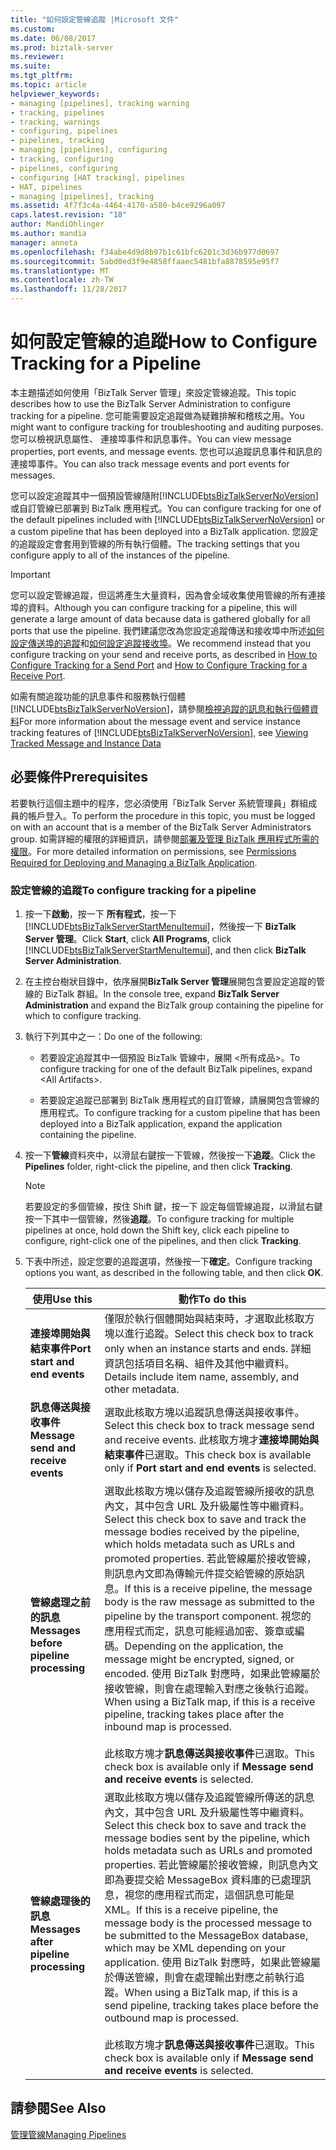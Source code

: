 ```yaml
---
title: "如何設定管線追蹤 |Microsoft 文件"
ms.custom: 
ms.date: 06/08/2017
ms.prod: biztalk-server
ms.reviewer: 
ms.suite: 
ms.tgt_pltfrm: 
ms.topic: article
helpviewer_keywords:
- managing [pipelines], tracking warning
- tracking, pipelines
- tracking, warnings
- configuring, pipelines
- pipelines, tracking
- managing [pipelines], configuring
- tracking, configuring
- pipelines, configuring
- configuring [HAT tracking], pipelines
- HAT, pipelines
- managing [pipelines], tracking
ms.assetid: 4f7f3c4a-4464-4170-a580-b4ce9296a097
caps.latest.revision: "18"
author: MandiOhlinger
ms.author: mandia
manager: anneta
ms.openlocfilehash: f34abe4d9d8b97b1c61bfc6201c3d36b977d0697
ms.sourcegitcommit: 5abd0ed3f9e4858ffaaec5481bfa8878595e95f7
ms.translationtype: MT
ms.contentlocale: zh-TW
ms.lasthandoff: 11/28/2017
---
```

# <a name="how-to-configure-tracking-for-a-pipeline"></a><span data-ttu-id="c7e49-102">如何設定管線的追蹤</span><span class="sxs-lookup"><span data-stu-id="c7e49-102">How to Configure Tracking for a Pipeline</span></span>
<span data-ttu-id="c7e49-103">本主題描述如何使用「BizTalk Server 管理」來設定管線追蹤。</span><span class="sxs-lookup"><span data-stu-id="c7e49-103">This topic describes how to use the BizTalk Server Administration to configure tracking for a pipeline.</span></span> <span data-ttu-id="c7e49-104">您可能需要設定追蹤做為疑難排解和稽核之用。</span><span class="sxs-lookup"><span data-stu-id="c7e49-104">You might want to configure tracking for troubleshooting and auditing purposes.</span></span> <span data-ttu-id="c7e49-105">您可以檢視訊息屬性、 連接埠事件和訊息事件。</span><span class="sxs-lookup"><span data-stu-id="c7e49-105">You can view message properties, port events, and message events.</span></span> <span data-ttu-id="c7e49-106">您也可以追蹤訊息事件和訊息的連接埠事件。</span><span class="sxs-lookup"><span data-stu-id="c7e49-106">You can also track message events and port events for messages.</span></span>  
  
 <span data-ttu-id="c7e49-107">您可以設定追蹤其中一個預設管線隨附[!INCLUDE[btsBizTalkServerNoVersion](../includes/btsbiztalkservernoversion-md.md)]或自訂管線已部署到 BizTalk 應用程式。</span><span class="sxs-lookup"><span data-stu-id="c7e49-107">You can configure tracking for one of the default pipelines included with [!INCLUDE[btsBizTalkServerNoVersion](../includes/btsbiztalkservernoversion-md.md)] or a custom pipeline that has been deployed into a BizTalk application.</span></span> <span data-ttu-id="c7e49-108">您設定的追蹤設定會套用到管線的所有執行個體。</span><span class="sxs-lookup"><span data-stu-id="c7e49-108">The tracking settings that you configure apply to all of the instances of the pipeline.</span></span>  
  
> [!IMPORTANT]
>  <span data-ttu-id="c7e49-109">您可以設定管線追蹤，但這將產生大量資料，因為會全域收集使用管線的所有連接埠的資料。</span><span class="sxs-lookup"><span data-stu-id="c7e49-109">Although you can configure tracking for a pipeline, this will generate a large amount of data because data is gathered globally for all ports that use the pipeline.</span></span> <span data-ttu-id="c7e49-110">我們建議您改為您設定追蹤傳送和接收埠中所述[如何設定傳送埠的追蹤](../core/how-to-configure-tracking-for-a-send-port.md)和[如何設定追蹤接收埠](../core/how-to-configure-tracking-for-a-receive-port.md)。</span><span class="sxs-lookup"><span data-stu-id="c7e49-110">We recommend instead that you configure tracking on your send and receive ports, as described in [How to Configure Tracking for a Send Port](../core/how-to-configure-tracking-for-a-send-port.md) and [How to Configure Tracking for a Receive Port](../core/how-to-configure-tracking-for-a-receive-port.md).</span></span>  
  
 <span data-ttu-id="c7e49-111">如需有關追蹤功能的訊息事件和服務執行個體[!INCLUDE[btsBizTalkServerNoVersion](../includes/btsbiztalkservernoversion-md.md)]，請參閱[檢視追蹤的訊息和執行個體資料](../core/viewing-tracked-message-and-instance-data.md)</span><span class="sxs-lookup"><span data-stu-id="c7e49-111">For more information about the message event and service instance tracking features of [!INCLUDE[btsBizTalkServerNoVersion](../includes/btsbiztalkservernoversion-md.md)], see [Viewing Tracked Message and Instance Data](../core/viewing-tracked-message-and-instance-data.md)</span></span>  
  
## <a name="prerequisites"></a><span data-ttu-id="c7e49-112">必要條件</span><span class="sxs-lookup"><span data-stu-id="c7e49-112">Prerequisites</span></span>  
 <span data-ttu-id="c7e49-113">若要執行這個主題中的程序，您必須使用「BizTalk Server 系統管理員」群組成員的帳戶登入。</span><span class="sxs-lookup"><span data-stu-id="c7e49-113">To perform the procedure in this topic, you must be logged on with an account that is a member of the BizTalk Server Administrators group.</span></span> <span data-ttu-id="c7e49-114">如需詳細的權限的詳細資訊，請參閱[部署及管理 BizTalk 應用程式所需的權限](../core/permissions-required-for-deploying-and-managing-a-biztalk-application.md)。</span><span class="sxs-lookup"><span data-stu-id="c7e49-114">For more detailed information on permissions, see [Permissions Required for Deploying and Managing a BizTalk Application](../core/permissions-required-for-deploying-and-managing-a-biztalk-application.md).</span></span>  
  
### <a name="to-configure-tracking-for-a-pipeline"></a><span data-ttu-id="c7e49-115">設定管線的追蹤</span><span class="sxs-lookup"><span data-stu-id="c7e49-115">To configure tracking for a pipeline</span></span>  
  
1.  <span data-ttu-id="c7e49-116">按一下**啟動**，按一下 **所有程式**，按一下  [!INCLUDE[btsBizTalkServerStartMenuItemui](../includes/btsbiztalkserverstartmenuitemui-md.md)]，然後按一下  **BizTalk Server 管理**。</span><span class="sxs-lookup"><span data-stu-id="c7e49-116">Click **Start**, click **All Programs**, click [!INCLUDE[btsBizTalkServerStartMenuItemui](../includes/btsbiztalkserverstartmenuitemui-md.md)], and then click **BizTalk Server Administration**.</span></span>  
  
2.  <span data-ttu-id="c7e49-117">在主控台樹狀目錄中，依序展開**BizTalk Server 管理**展開包含要設定追蹤的管線的 BizTalk 群組。</span><span class="sxs-lookup"><span data-stu-id="c7e49-117">In the console tree, expand **BizTalk Server Administration** and expand the BizTalk group containing the pipeline for which to configure tracking.</span></span>  
  
3.  <span data-ttu-id="c7e49-118">執行下列其中之一：</span><span class="sxs-lookup"><span data-stu-id="c7e49-118">Do one of the following:</span></span>  
  
    -   <span data-ttu-id="c7e49-119">若要設定追蹤其中一個預設 BizTalk 管線中，展開 \<所有成品\>。</span><span class="sxs-lookup"><span data-stu-id="c7e49-119">To configure tracking for one of the default BizTalk pipelines, expand \<All Artifacts\>.</span></span>  
  
    -   <span data-ttu-id="c7e49-120">若要設定追蹤已部署到 BizTalk 應用程式的自訂管線，請展開包含管線的應用程式。</span><span class="sxs-lookup"><span data-stu-id="c7e49-120">To configure tracking for a custom pipeline that has been deployed into a BizTalk application, expand the application containing the pipeline.</span></span>  
  
4.  <span data-ttu-id="c7e49-121">按一下**管線**資料夾中，以滑鼠右鍵按一下管線，然後按一下**追蹤**。</span><span class="sxs-lookup"><span data-stu-id="c7e49-121">Click the **Pipelines** folder, right-click the pipeline, and then click **Tracking**.</span></span>  
  
    > [!NOTE]
    >  <span data-ttu-id="c7e49-122">若要設定的多個管線，按住 Shift 鍵，按一下 設定每個管線追蹤，以滑鼠右鍵按一下其中一個管線，然後**追蹤**。</span><span class="sxs-lookup"><span data-stu-id="c7e49-122">To configure tracking for multiple pipelines at once, hold down the Shift key, click each pipeline to configure, right-click one of the pipelines, and then click **Tracking**.</span></span>  
  
5.  <span data-ttu-id="c7e49-123">下表中所述，設定您要的追蹤選項，然後按一下**確定**。</span><span class="sxs-lookup"><span data-stu-id="c7e49-123">Configure tracking options you want, as described in the following table, and then click **OK**.</span></span>  
  
    |<span data-ttu-id="c7e49-124">使用</span><span class="sxs-lookup"><span data-stu-id="c7e49-124">Use this</span></span>|<span data-ttu-id="c7e49-125">動作</span><span class="sxs-lookup"><span data-stu-id="c7e49-125">To do this</span></span>|  
    |--------------|----------------|  
    |<span data-ttu-id="c7e49-126">**連接埠開始與結束事件**</span><span class="sxs-lookup"><span data-stu-id="c7e49-126">**Port start and end events**</span></span>|<span data-ttu-id="c7e49-127">僅限於執行個體開始與結束時，才選取此核取方塊以進行追蹤。</span><span class="sxs-lookup"><span data-stu-id="c7e49-127">Select this check box to track only when an instance starts and ends.</span></span> <span data-ttu-id="c7e49-128">詳細資訊包括項目名稱、組件及其他中繼資料。</span><span class="sxs-lookup"><span data-stu-id="c7e49-128">Details include item name, assembly, and other metadata.</span></span>|  
    |<span data-ttu-id="c7e49-129">**訊息傳送與接收事件**</span><span class="sxs-lookup"><span data-stu-id="c7e49-129">**Message send and receive events**</span></span>|<span data-ttu-id="c7e49-130">選取此核取方塊以追蹤訊息傳送與接收事件。</span><span class="sxs-lookup"><span data-stu-id="c7e49-130">Select this check box to track message send and receive events.</span></span> <span data-ttu-id="c7e49-131">此核取方塊才**連接埠開始與結束事件**已選取。</span><span class="sxs-lookup"><span data-stu-id="c7e49-131">This check box is available only if **Port start and end events** is selected.</span></span>|  
    |<span data-ttu-id="c7e49-132">**管線處理之前的訊息**</span><span class="sxs-lookup"><span data-stu-id="c7e49-132">**Messages before pipeline processing**</span></span>|<span data-ttu-id="c7e49-133">選取此核取方塊以儲存及追蹤管線所接收的訊息內文，其中包含 URL 及升級屬性等中繼資料。</span><span class="sxs-lookup"><span data-stu-id="c7e49-133">Select this check box to save and track the message bodies received by the pipeline, which holds metadata such as URLs and promoted properties.</span></span> <span data-ttu-id="c7e49-134">若此管線屬於接收管線，則訊息內文即為傳輸元件提交給管線的原始訊息。</span><span class="sxs-lookup"><span data-stu-id="c7e49-134">If this is a receive pipeline, the message body is the raw message as submitted to the pipeline by the transport component.</span></span> <span data-ttu-id="c7e49-135">視您的應用程式而定，訊息可能經過加密、簽章或編碼。</span><span class="sxs-lookup"><span data-stu-id="c7e49-135">Depending on the application, the message might be encrypted, signed, or encoded.</span></span> <span data-ttu-id="c7e49-136">使用 BizTalk 對應時，如果此管線屬於接收管線，則會在處理輸入對應之後執行追蹤。</span><span class="sxs-lookup"><span data-stu-id="c7e49-136">When using a BizTalk map, if this is a receive pipeline, tracking takes place after the inbound map is processed.</span></span><br /><br /> <span data-ttu-id="c7e49-137">此核取方塊才**訊息傳送與接收事件**已選取。</span><span class="sxs-lookup"><span data-stu-id="c7e49-137">This check box is available only if **Message send and receive events** is selected.</span></span>|  
    |<span data-ttu-id="c7e49-138">**管線處理後的訊息**</span><span class="sxs-lookup"><span data-stu-id="c7e49-138">**Messages after pipeline processing**</span></span>|<span data-ttu-id="c7e49-139">選取此核取方塊以儲存及追蹤管線所傳送的訊息內文，其中包含 URL 及升級屬性等中繼資料。</span><span class="sxs-lookup"><span data-stu-id="c7e49-139">Select this check box to save and track the message bodies sent by the pipeline, which holds metadata such as URLs and promoted properties.</span></span> <span data-ttu-id="c7e49-140">若此管線屬於接收管線，則訊息內文即為要提交給 MessageBox 資料庫的已處理訊息，視您的應用程式而定，這個訊息可能是 XML。</span><span class="sxs-lookup"><span data-stu-id="c7e49-140">If this is a receive pipeline, the message body is the processed message to be submitted to the MessageBox database, which may be XML depending on your application.</span></span> <span data-ttu-id="c7e49-141">使用 BizTalk 對應時，如果此管線屬於傳送管線，則會在處理輸出對應之前執行追蹤。</span><span class="sxs-lookup"><span data-stu-id="c7e49-141">When using a BizTalk map, if this is a send pipeline, tracking takes place before the outbound map is processed.</span></span><br /><br /> <span data-ttu-id="c7e49-142">此核取方塊才**訊息傳送與接收事件**已選取。</span><span class="sxs-lookup"><span data-stu-id="c7e49-142">This check box is available only if **Message send and receive events** is selected.</span></span>|  
  
## <a name="see-also"></a><span data-ttu-id="c7e49-143">請參閱</span><span class="sxs-lookup"><span data-stu-id="c7e49-143">See Also</span></span>  
 [<span data-ttu-id="c7e49-144">管理管線</span><span class="sxs-lookup"><span data-stu-id="c7e49-144">Managing Pipelines</span></span>](../core/managing-pipelines.md)